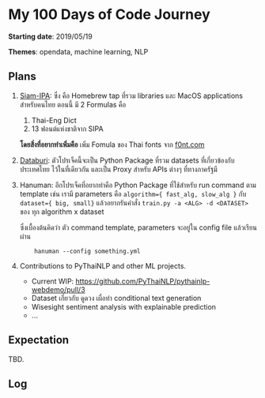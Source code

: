 # My 100 Days of Code Journey

**Starting date**: 2019/05/19

**Themes**: opendata, machine learning, NLP 
## Plans
1. [Siam-IPA][siam-ipa]: ซึ่ง คือ Homebrew tap ที่รวม libraries และ MacOS applications สำหรับคนไทย ตอนนี้ มี 2 Formulas คือ
    1. Thai-Eng Dict
    2. 13 ฟอนต์แห่งชาติจาก SIPA 
    
    **โดยสิ่งที่อยากทำเพิ่มคือ** เพิ่ม Fomula ของ Thai fonts จาก [f0nt.com](http://f0nt.com) 

2. [Databuri][databuri]: ตัวโปรเจ็คนี้จะเป็น Python Package ที่รวม datasets ที่เกี่ยวข้องกับประเทศไทย ไว้ในที่เดียวกัน และเป็น Proxy สำหรับ APIs ต่างๆ ที่ทางภาครัฐมี 
3. Hanuman: อีกโปรเจ็คที่อยากทำคือ Python Package ที่ใช้สำหรับ run command ตาม template เช่น เรามี parameters คือ `algorithm={ fast_alg, slow_alg }` กับ `dataset={ big, small}`
แล้วอยากรันคำสั่ง `train.py -a <ALG> -d <DATASET>` ของ ทุก algorithm x dataset 

    ซึ่งเบื้องต้นคิดว่า ตัว command template, parameters จะอยู่ใน config file แล้วเรียนผ่าน 
    ```
        hanuman --config something.yml
    ```
4. Contributions to PyThaiNLP and other ML projects.
    - Current WIP: https://github.com/PyThaiNLP/pythainlp-webdemo/pull/3
    - Dataset เกี่ยวกับ ดูดวง เผื่อทำ conditional text generation
    - Wisesight sentiment analysis with explainable prediction
    - ... 
        

## Expectation
TBD.

## Log

[siam-ipa]: https://github.com/codeforthailand/homebrew-siam-ipa
[databuri]: https://github.com/codeforthailand/databuri
